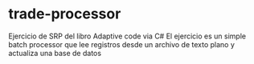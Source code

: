 # trade-processor
Ejercicio de SRP del libro Adaptive code via C#
El ejercicio es un simple batch processor que lee registros desde un archivo de texto plano y actualiza una base de datos
